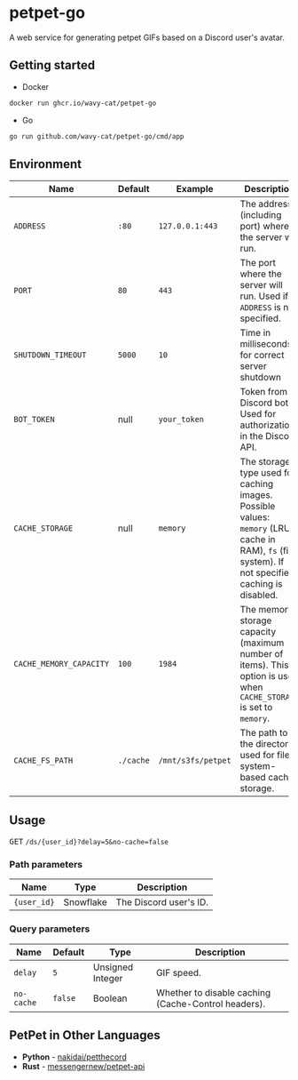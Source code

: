 # petpet-go

A web service for generating petpet GIFs based on a Discord user's avatar.

## Getting started

* Docker

```bash
docker run ghcr.io/wavy-cat/petpet-go
```

* Go

```bash
go run github.com/wavy-cat/petpet-go/cmd/app
```

## Environment

| Name                    | Default   | Example            | Description                                                                                                                                        |
|-------------------------|-----------|--------------------|----------------------------------------------------------------------------------------------------------------------------------------------------|
| `ADDRESS`               | `:80`     | `127.0.0.1:443`    | The address (including port) where the server will run.                                                                                            |
| `PORT`                  | `80`      | `443`              | The port where the server will run. Used if `ADDRESS` is not specified.                                                                            |
| `SHUTDOWN_TIMEOUT`      | `5000`    | `10`               | Time in milliseconds for correct server shutdown                                                                                                   |
| `BOT_TOKEN`             | null      | `your_token`       | Token from Discord bot. Used for authorization in the Discord API.                                                                                 |
| `CACHE_STORAGE`         | null      | `memory`           | The storage type used for caching images. Possible values: `memory` (LRU cache in RAM), `fs` (file system). If not specified, caching is disabled. |
| `CACHE_MEMORY_CAPACITY` | `100`     | `1984`             | The memory storage capacity (maximum number of items). This option is used when `CACHE_STORAGE` is set to `memory`.                                |
| `CACHE_FS_PATH`         | `./cache` | `/mnt/s3fs/petpet` | The path to the directory used for file system-based cache storage.                                                                                |

## Usage

<kbd>GET</kbd> `/ds/{user_id}?delay=5&no-cache=false`

### Path parameters

| Name        | Type      | Description            |
|-------------|-----------|------------------------|
| `{user_id}` | Snowflake | The Discord user's ID. |             

### Query parameters

| Name       | Default | Type             | Description                                         |
|------------|---------|------------------|-----------------------------------------------------|
| `delay`    | `5`     | Unsigned Integer | GIF speed.                                          |
| `no-cache` | `false` | Boolean          | Whether to disable caching (Cache-Control headers). |  

## PetPet in Other Languages

* **Python** - [nakidai/petthecord](https://github.com/nakidai/petthecord)
* **Rust** - [messengernew/petpet-api](https://github.com/messengernew/petpet-api)
